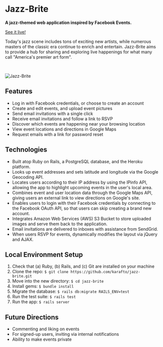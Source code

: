 # Jazz-Brite

**A jazz-themed web application inspired by Facebook Events.**

[See it live!](https://jazz-brite.herokuapp.com)

Today's jazz scene includes tons of exciting new artists, while numerous masters of the classic era continue to enrich and entertain. Jazz-Brite aims to provide a hub for sharing and exploring live happenings for what many call "America's premier art form".

<br />

![Jazz-Brite](app/assets/images/browsing_2.gif)

## Features

* Log in with Facebook credentials, or choose to create an account
* Create and edit events, and upload event pictures
* Send email invitations with a single click
* Receive email invitations and follow a link to RSVP
* Discover which events are happening near your browsing location
* View event locations and directions in Google Maps
* Request emails with a link for password reset

## Technologies

* Built atop Ruby on Rails, a PostgreSQL database, and the Heroku platform.
* Looks up event addresses and sets latitude and longitude via the Google Geocoding API.
* Locates users according to their IP address by using the IPinfo API, allowing the app to highlight upcoming events in the user's local area.
* Combines event and user location data through the Google Maps API, giving users an external link to view directions on Google's site.
* Enables users to login with their Facebook credentials by connecting to the Facebook OAuth API, so that users can skip creating a brand new account.
* Integrates Amazon Web Services (AWS) S3 Bucket to store uploaded images and serve them back to the application.
* Email invitations are delivered to inboxes with assistance from SendGrid.
* When users RSVP for events, dynamically modifies the layout via jQuery and AJAX.

## Local Environment Setup

1. Check that (a) Ruby, (b) Rails, and (c) Git are installed on your machine
2. Clone the repo: `$ git clone https://github.com/karafto/jazz-brite.git`
3. Move into the new directory: `$ cd jazz-brite`
4. Install gems: `$ bundle install`
5. Migrate the database: `$ rails db:migrate RAILS_ENV=test`
6. Run the test suite: `$ rails test`
7. Run the app: `$ rails server`

## Future Directions

* Commenting and liking on events
* For signed-up users, inviting via internal notifications
* Ability to make events private